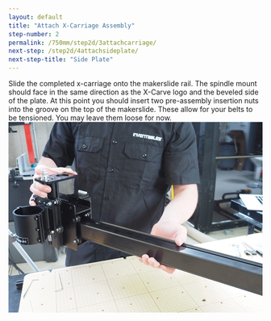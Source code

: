 ```yaml
---
layout: default
title: "Attach X-Carriage Assembly"
step-number: 2
permalink: /750mm/step2d/3attachcarriage/
next-step: /step2d/4attachsideplate/
next-step-title: "Side Plate"
---
```



Slide the completed x-carriage onto the makerslide rail. The spindle mount should face in the same direction as the X-Carve logo and the beveled side of the plate. At this point you should insert two pre-assembly insertion nuts into the groove on the top of the makerslide. These allow for your belts to be tensioned. You may leave them loose for now.
<img src="../../step2/photo/P4210438jpg02.jpg">
